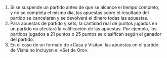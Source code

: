 1. Si se suspende un partido antes de que se alcance el tiempo completo, y no se completa
el mismo día, las apuestas sobre el resultado del partido se cancelaran y se devolverá
el dinero todas las apuestas.
2. Para apuestas de partido y sets, la cantidad real de puntos jugados en un partido no
afectará la calificación de las apuestas. Por ejemplo, los partidos jugados a 21 puntos
o 25 puntos se clasifican según el ganador del partido.
3. En el caso de un formato de «Casa y Visita», las apuestas en el partido de Visita no
incluyen el «Set de Oro».
